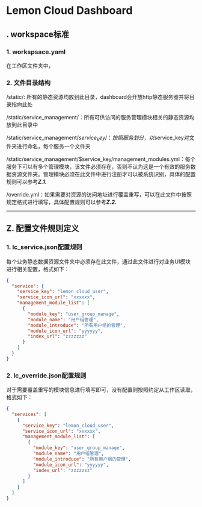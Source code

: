 # Lemon Cloud Dashboard 

## . workspace标准

### 1. workspsace.yaml

在工作区文件夹中，



### 2. 文件目录结构

/static/: 所有的静态资源均放到此目录，dashboard会开放http静态服务器并将目录指向此处

/static/service_management/：所有可供访问的服务管理模块相关的静态资源均放到此目录中

/static/service_management/$service_key/：按照服务划分，以$service_key对文件夹进行命名，每个服务一个文件夹

/static/service_management/$service_key/management_modules.yml：每个服务下可以有多个管理模块，该文件必须存在，否则不认为这是一个有效的服务数据资源文件夹。管理模块必须在此文件中进行注册才可以被系统识别，具体的配置规则可以参考***Z.1.***

/override.yml：如果需要对资源的访问地址进行覆盖重写，可以在此文件中按照规定格式进行填写，具体配置规则可以参考***Z.2.***

****

## Z. 配置文件规则定义

### 1. lc_service.json配置规则

每个业务静态数据资源文件夹中必须存在此文件，通过此文件进行对业务UI模块进行相关配置，格式如下：

```json
{
  "service": {
    "service_key": "lemon_cloud_user",
    "service_icon_url": "xxxxxx",
    "management_module_list": [
      {
        "module_key": "user_group_manage",
        "module_name": "用户组管理",
        "module_introduce": "所有用户组的管理",
        "module_icon_url": "yyyyyy",
        "index_url": "zzzzzzz"
      }
    ]
  }
}
```



### 2. lc_override.json配置规则

对于需要覆盖重写的模块信息进行填写即可，没有配置则按照约定从工作区读取，格式如下：

```json
{
  "services": [
    {
      "service_key": "lemon_cloud_user",
      "service_icon_url": "xxxxxx",
      "management_module_list": [
        {
          "module_key": "user_group_manage",
          "module_name": "用户组管理",
          "module_introduce": "所有用户组的管理",
          "module_icon_url": "yyyyyy",
          "index_url": "zzzzzzz"
        }
      ]
    }
  ]
}
```



